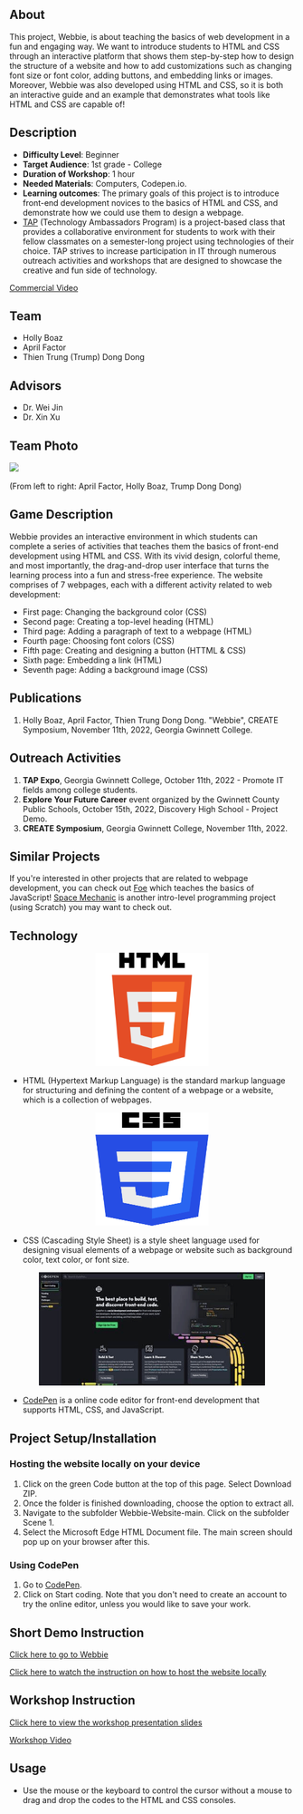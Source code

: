 ## About 
This project, Webbie, is about teaching the basics of web development in a fun and engaging way. We want to introduce students to HTML and CSS through an interactive platform that shows them step-by-step how to design the structure of a website and how to add customizations such as changing font size or font color, adding buttons, and embedding links or images. Moreover, Webbie was also developed using HTML and CSS, so it is both an interactive guide and an example that demonstrates what tools like HTML and CSS are capable of! 

## Description 
* <b>Difficulty Level</b>: Beginner 
* <b>Target Audience</b>: 1st grade - College 
* <b>Duration of Workshop</b>: 1 hour 
* <b>Needed Materials</b>: Computers, Codepen.io. 
* <b>Learning outcomes</b>: The primary goals of this project is to introduce front-end development novices to the basics of HTML and CSS, and demonstrate how we could use them to design a webpage.
* [TAP](https://ggc.edu/academics/school-of-science-and-technology/research-internships-service-learning/technology-ambassador-program) (Technology Ambassadors Program) is a project-based class that provides a collaborative environment for students to work with their fellow classmates on a semester-long project using technologies of their choice. TAP strives to increase participation in IT through numerous outreach activities and workshops that are designed to showcase the creative and fun side of technology.

[Commercial Video](https://github.com/user-attachments/assets/f3876054-5480-45ac-bf06-b36a356564ec)

## Team 
* Holly Boaz
* April Factor
* Thien Trung (Trump) Dong Dong 

## Advisors
* Dr. Wei Jin 
* Dr. Xin Xu 
## Team Photo
<img src = "Media/Team Photo/webbieGroupP.png" width="400">

(From left to right: April Factor, Holly Boaz, Trump Dong Dong) 

## Game Description 
Webbie provides an interactive environment in which students can complete a series of activities that teaches them the basics of front-end development using HTML and CSS. With its vivid design, colorful theme, and most importantly, the drag-and-drop user interface that turns the learning process into a fun and stress-free experience. 
The website comprises of 7 webpages, each with a different activity related to web development: 
* First page: Changing the background color (CSS)
* Second page: Creating a top-level heading (HTML)
* Third page: Adding a paragraph of text to a webpage (HTML)
* Fourth page: Choosing font colors (CSS)
* Fifth page: Creating and designing a button (HTTML & CSS)
* Sixth page: Embedding a link (HTML)
* Seventh page: Adding a background image (CSS) 

## Publications 
1. Holly Boaz, April Factor, Thien Trung Dong Dong. "Webbie", CREATE Symposium, November 11th, 2022, Georgia Gwinnett College.
   
## Outreach Activities
1. <b>TAP Expo</b>, Georgia Gwinnett College, October 11th, 2022 - Promote IT fields among college students. 
2. <b>Explore Your Future Career</b> event organized by the Gwinnett County Public Schools, October 15th, 2022, Discovery High School - Project Demo.
3. <b>CREATE Symposium</b>, Georgia Gwinnett College, November 11th, 2022. 

## Similar Projects 
If you're interested in other projects that are related to webpage development, you can check out [Foe](https://github.com/TAP-GGC/Foe) which teaches the basics of JavaScript!
[Space Mechanic](https://github.com/TAP-GGC/SpaceMechanic/blob/main/README.md) is another intro-level programming project (using Scratch) you may want to check out. 

## Technology

<p align="center">
  <img alt="Scratch Logo" src = "Media/Technology/HTML.png" width="200" height="200"/>
</p>

* HTML (Hypertext Markup Language) is the standard markup language for structuring and defining the content of a webpage or a website, which is a collection of webpages.

<p align="center">
  <img alt="Scratch Logo" src = "Media/Technology/CSS.png" width="200" height="200"/>
</p>

* CSS (Cascading Style Sheet) is a style sheet language used for designing visual elements of a webpage or website such as background color, text color, or font size.

<p align="center">
  <img alt="Scratch Logo" src = "Media/Technology/codepen.png" width="400" height="200"/>
</p>

* [CodePen](https://codepen.io/) is a online code editor for front-end development that supports HTML, CSS, and JavaScript. 

## Project Setup/Installation 

### Hosting the website locally on your device
1. Click on the green Code button at the top of this page. Select Download ZIP.
2. Once the folder is finished downloading, choose the option to extract all.
3. Navigate to the subfolder Webbie-Website-main. Click on the subfolder Scene 1.
4. Select the Microsoft Edge HTML Document file. The main screen should pop up on your browser after this.

### Using CodePen
1. Go to [CodePen](https://codepen.io/).
2. Click on Start coding. Note that you don't need to create an account to try the online editor, unless you would like to save your work. 

## Short Demo Instruction 
[Click here to go to Webbie](https://tap-ggc.github.io/Webbie/Scene%201/mainPage.html)

[Click here to watch the instruction on how to host the website locally]()

## Workshop Instruction 
[Click here to view the workshop presentation slides](/Documents/workshop_materials/Webbie%20workshop.pdf)

[Workshop Video]()

## Usage
* Use the mouse or the keyboard to control the cursor without a mouse to drag and drop the codes to the HTML and CSS consoles. 
